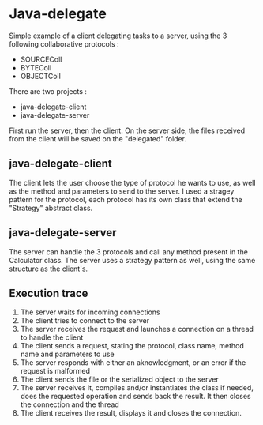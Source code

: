 # Java-delegate

Simple example of a client delegating tasks to a server, using the 3 following collaborative protocols :
* SOURCEColl
* BYTEColl
* OBJECTColl

There are two projects :
* java-delegate-client
* java-delegate-server

First run the server, then the client. On the server side, the files received from the client will be saved on the "delegated" folder.

## java-delegate-client
The client lets the user choose the type of protocol he wants to use, as well as the method and parameters to send to the server. I used a stragey pattern for the protocol, each protocol has its own class that extend the "Strategy" abstract class.

## java-delegate-server
The server can handle the 3 protocols and call any method present in the Calculator class. The server uses a strategy pattern as well, using the same structure as the client's. 

## Execution trace
1. The server waits for incoming connections
2. The client tries to connect to the server
3. The server receives the request and launches a connection on a thread to handle the client
4. The client sends a request, stating the protocol, class name, method name and parameters to use
5. The server responds with either an aknowledgment, or an error if the request is malformed
6. The client sends the file or the serialized object to the server
7. The server receives it, compiles and/or instantiates the class if needed, does the requested operation and sends back the result. It then closes the connection and the thread
8. The client receives the result, displays it and closes the connection.